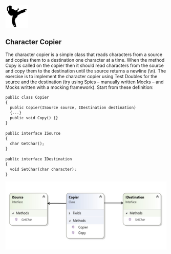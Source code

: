 
![Kata](../kata.png)

## Character Copier

The character copier is a simple class that reads characters from a source and copies them to a destination one character at a time.
When the method Copy is called on the copier then it should read characters from the source and copy them to the destination until the source returns a newline (\n).
The exercise is to implement the character copier using Test Doubles for the source and the destination (try using Spies – manually written Mocks – and Mocks written with a mocking framework). Start from these definition:

```
public class Copier
{
  public Copier(ISource source, IDestination destination)
  {...}
  public void Copy() {}
}

public interface ISource
{
  char GetChar();
}

public interface IDestination
{
  void SetChar(char character);
}
```

![Class diagram](../Picture1.jpg)